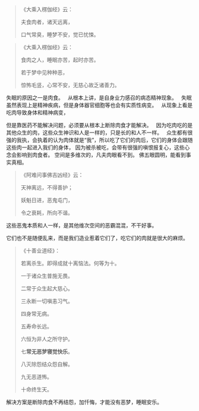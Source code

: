 > 《大乘入楞伽经》云：
> 
>  夫食肉者，诸天远离，
> 
> 口气常臭，睡梦不安，觉已忧悚。


> 《大乘入楞伽经》云： 
> 
> 食肉之人，睡眠亦苦，起时亦苦。
> 
> 若于梦中见种种恶，
> 
> 惊怖毛竖，心常不安，无慈心故乏诸善力。


失眠的原因之一是肉食。
&nbsp;
从根本上讲，是自身业力感召的病态精神现象。
&nbsp;
失眠虽然表现上是精神疾病，但是身体器官细胞等也会有实质性病变。
&nbsp;
从现象上看是吃肉导致身体和精神病变，

但是靠医药不能解决问题，必须要从根本上断除肉食才能解决。
&nbsp;
因为吃肉吃的是其他众生的肉，这些众生神识和人是一样的，只是长的和人不一样。
&nbsp;
众生都有很强的我执，会执着的认为肉体就是“我”，所以吃了它们的肉后，它们的身体会跟随这些肉一起进入我们的身体，
因为被杀被吃，会带有很强的嗔恨报复心，这些心念会影响到肉食者。
空间是多维次的，凡夫肉眼看不到。
佛五眼圆明，能看到事实真相。

> 《阿难问事佛吉凶经》云： 
> 
> 天神离远，不得善护；
> 
>  妖魁日进，恶鬼屯门，
> 
> 令之衰耗，所向不谐。

这些恶鬼本质和人一样，是其他维次空间的恶霸混混，不干好事。

它们也不是随便乱来，而是我们造业惹着它们了，吃它们的肉就是很大的麻烦。
&nbsp;

> 《十善业道经》：
> 
> 若离杀生。即得成就十离恼法。何等为十。
> 
> 一于诸众生普施无畏。
> 
> 二常于众生起大慈心。
> 
> 三永断一切嗔恚习气。
> 
> 四身常无病。
> 
> 五寿命长远。
> 
> 六恒为非人之所守护。
> 
> 七**常无恶梦寝觉快乐**。
> 
> 八灭除怨结众怨自解。
> 
> 九无恶道怖。
> 
> 十命终生天。


解决方案是断除肉食不再结怨，加忏悔，才能没有恶梦，睡眠安乐。